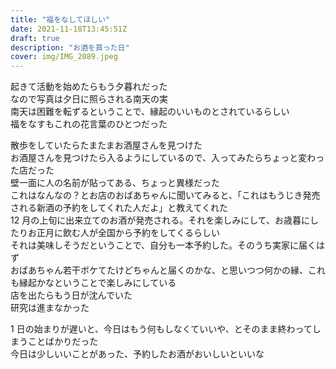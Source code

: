 ```yaml
---
title: "福をなしてほしい"
date: 2021-11-18T13:45:51Z
draft: true
description: "お酒を買った日"
cover: img/IMG_2089.jpeg
---
```


起きて活動を始めたらもう夕暮れだった  
なので写真は夕日に照らされる南天の実  
南天は困難を転ずるということで、縁起のいいものとされているらしい  
福をなすもこれの花言葉のひとつだった

散歩をしていたらたまたまお酒屋さんを見つけた  
お酒屋さんを見つけたら入るようにしているので、入ってみたらちょっと変わった店だった  
壁一面に人の名前が貼ってある、ちょっと異様だった  
これはなんなの？とお店のおばあちゃんに聞いてみると、「これはもうじき発売される新酒の予約をしてくれた人だよ」と教えてくれた  
12 月の上旬に出来立てのお酒が発売される。それを楽しみにして、お歳暮にしたりお正月に飲む人が全国から予約をしてくるらしい  
それは美味しそうだということで、自分も一本予約した。そのうち実家に届くはず  
おばあちゃん若干ボケてたけどちゃんと届くのかな、と思いつつ何かの縁、これも縁起かなということで楽しみにしている  
店を出たらもう日が沈んでいた  
研究は進まなかった

1 日の始まりが遅いと、今日はもう何もしなくていいや、とそのまま終わってしまうことばかりだった  
今日は少しいいことがあった、予約したお酒がおいしいといいな

